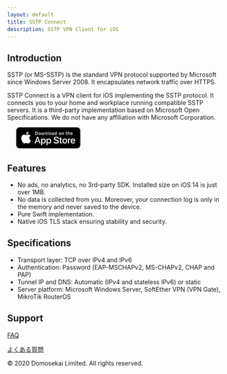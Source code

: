 ```yaml
---
layout: default
title: SSTP Connect
description: SSTP VPN Client for iOS
---
```


## Introduction

SSTP (or MS-SSTP) is the standard VPN protocol supported by Microsoft since Windows Server 2008. It encapsulates network traffic over HTTPS.

SSTP Connect is a VPN client for iOS implementing the SSTP protocol. It connects you to your home and workplace running compatible SSTP servers. 
It is a third-party implementation based on Microsoft Open Specifications. We do not have any affiliation with Microsoft Corporation.

<a href='https://apps.apple.com/us/app/sstp-connect/id1543667909?itsct=apps_box&itscg=30200'><img alt='Download on the App Store' height="50" hspace="20" src='Download_on_the_App_Store_Badge_US-UK_RGB_blk_092917.svg'/></a>

## Features

  - No ads, no analytics, no 3rd-party SDK. Installed size on iOS 14 is just over 1MB.
  - No data is collected from you. Moreover, your connection log is only in the memory and never saved to the device.
  - Pure Swift implementation.
  - Native iOS TLS stack ensuring stability and security.

## Specifications

  - Transport layer: TCP over IPv4 and IPv6
  - Authentication: Password (EAP-MSCHAPv2, MS-CHAPv2, CHAP and PAP)
  - Tunnel IP and DNS: Automatic (IPv4 and stateless IPv6) or static
  - Server platform: Microsoft Windows Server, SoftEther VPN (VPN Gate), MikroTik RouterOS

## Support

[FAQ](help.html)

[よくある質問](help-ja.html)

© 2020 Domosekai Limited.  All rights reserved.
